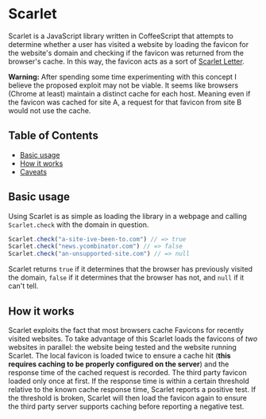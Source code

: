 # Scarlet

Scarlet is a JavaScript library written in CoffeeScript that attempts to
determine whether a user has visited a website by loading the favicon
for the website's domain and checking if the favicon was returned from the
browser's cache. In this way, the favicon acts as a sort of [Scarlet
Letter][book].

**Warning:** After spending some time experimenting with this concept I believe
the proposed exploit may not be viable. It seems like browsers (Chrome at least)
maintain a distinct cache for each host. Meaning even if the favicon was cached
for site A, a request for that favicon from site B would not use the cache.

[book]: http://en.wikipedia.org/wiki/The_Scarlet_Letter

## Table of Contents

* [Basic usage](#basic-usage)
* [How it works](#how-it-works)
* [Caveats](#caveats)

## Basic usage

Using Scarlet is as simple as loading the library in a webpage and calling
`Scarlet.check` with the domain in question.

```javascript
Scarlet.check("a-site-ive-been-to.com") // => true
Scarlet.check("news.ycombinator.com") // => false
Scarlet.check("an-unsupported-site.com") // => null
```

Scarlet returns `true` if it determines that the browser has previously
visited the domain, `false` if it determines that the browser has not, and
`null` if it can't tell.

## How it works

Scarlet exploits the fact that most browsers cache Favicons for recently
visited websites. To take advantage of this Scarlet loads the favicons of
*two* websites in parallel: the website being tested and the website running
Scarlet. The local favicon is loaded twice to ensure a cache hit (**this
requires caching to be properly configured on the server**) and the response
time of the cached request is recorded. The third party favicon loaded only
once at first. If the response time is within a certain threshold relative to
the known cache response time, Scarlet reports a positive test. If the
threshold is broken, Scarlet will then load the favicon again to ensure the
third party server supports caching before reporting a negative test.

